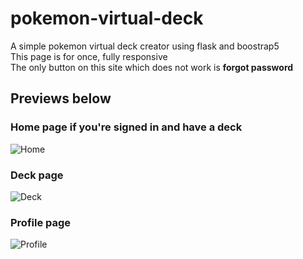 # pokemon-virtual-deck
A simple pokemon virtual deck creator using flask and boostrap5  
This page is for once, fully responsive  
The only button on this site which does not work is __forgot password__

## Previews below

### Home page if you're signed in and have a deck
![Home](https://cdn.iceyy.dev/389558396195438593/sGNElv.png)

### Deck page
![Deck](https://cdn.iceyy.dev/389558396195438593/SKg9Ve.png) 

### Profile page
![Profile](https://cdn.iceyy.dev/389558396195438593/HcdhLN.png)
